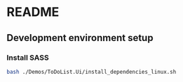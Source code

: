 # README

## Development environment setup

### Install SASS

```bash
bash ./Demos/ToDoList.Ui/install_dependencies_linux.sh
```
